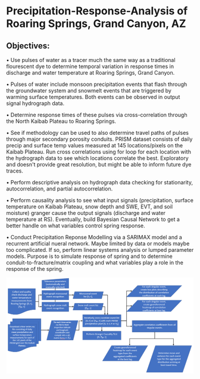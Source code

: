 # Precipitation-Response-Analysis of Roaring Springs, Grand Canyon, AZ

## Objectives:

•	Use pulses of water as a tracer much the same way as a traditional flourescent dye to determine temporal variation in response times in discharge and water temperature at Roaring Springs, Grand Canyon.

•	Pulses of water include monsoon precipitation events that flash through the groundwater system and snowmelt events that are triggered by warming surface temperatures.  Both events can be observed in output signal hydrograph data.

•	Determine response times of these pulses via cross-correlation through the North Kaibab Plateau to Roaring Springs.

•	See if methodology can be used to also determine travel paths of pulses through major secondary porosity conduits. PRISM dataset consists of daily precip and surface temp values measured at 145 locations/pixels on the Kaibab Plateau. Run cross correlations using for loop for each location with the hydrograph data to see which locations correlate the best. Exploratory and doesn't provide great resolution, but might be able to inform future dye traces.

•	Perform descriptive analysis on hydrograph data checking for stationarity, autocorrelation, and partial autocorrelation.

•	Perform causality analysis to see what input signals (precipitation, surface temperature on Kaibab Plateau, snow depth and SWE, EVT, and soil moisture) granger cause the output signals (discharge and water temperature at RS).  Eventually, build Bayesian Causal Network to get a better handle on what variables control spring response. 

•	Conduct Precipitation Reponse Modelling via a SARIMAX model and a recurrent artificial nueral network. Maybe limited by data or models maybe too complicated. If so, perform linear systems analysis or lumped parameter models. Purpose is to simulate response of spring and to determine conduit-to-fracture/matrix coupling and what variables play a role in the response of the spring.

![Work Flow of Analysis](/workflow.png)
